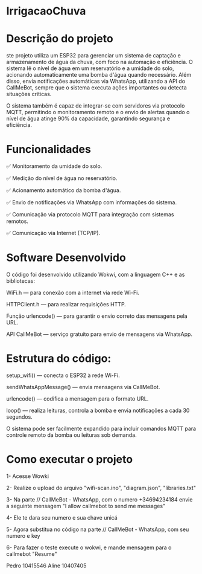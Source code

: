 # IrrigacaoChuva

# Descrição do projeto

ste projeto utiliza um ESP32 para gerenciar um sistema de captação e armazenamento de água da chuva, com foco na automação e eficiência. O sistema lê o nível de água em um reservatório e a umidade do solo, acionando automaticamente uma bomba d'água quando necessário. Além disso, envia notificações automáticas via WhatsApp, utilizando a API do CallMeBot, sempre que o sistema executa ações importantes ou detecta situações críticas.

O sistema também é capaz de integrar-se com servidores via protocolo MQTT, permitindo o monitoramento remoto e o envio de alertas quando o nível de água atinge 90% da capacidade, garantindo segurança e eficiência.

# Funcionalidades

✅ Monitoramento da umidade do solo.

✅ Medição do nível de água no reservatório.

✅ Acionamento automático da bomba d'água.

✅ Envio de notificações via WhatsApp com informações do sistema.

✅ Comunicação via protocolo MQTT para integração com sistemas remotos.

✅ Comunicação via Internet (TCP/IP).

# Software Desenvolvido

O código foi desenvolvido utilizando  Wokwi, com a linguagem C++ e as bibliotecas:

WiFi.h — para conexão com a internet via rede Wi-Fi.

HTTPClient.h — para realizar requisições HTTP.

Função urlencode() — para garantir o envio correto das mensagens pela URL.

API CallMeBot — serviço gratuito para envio de mensagens via WhatsApp.

# Estrutura do código:

setup_wifi() — conecta o ESP32 à rede Wi-Fi.

sendWhatsAppMessage() — envia mensagens via CallMeBot.

urlencode() — codifica a mensagem para o formato URL.

loop() — realiza leituras, controla a bomba e envia notificações a cada 30 segundos.

O sistema pode ser facilmente expandido para incluir comandos MQTT para controle remoto da bomba ou leituras sob demanda.


# Como executar o projeto
1- Acesse Wowki

2- Realize o upload do arquivo "wifi-scan.ino", "diagram.json", "libraries.txt"

3- Na parte // CallMeBot - WhatsApp, com o numero +34694234184 envie a seguinte mensagem "I allow callmebot to send me messages"

4- Ele te dara seu numero e sua chave unicá

5- Agora substitua no código na parte // CallMeBot - WhatsApp, com seu numero e key

6- Para fazer o teste execute o wokwi, e mande mensagem para o callmebot "Resume"


Pedro 10415546
Aline 10407405
